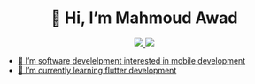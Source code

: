 <h1 align="center"> 👋 Hi, I’m Mahmoud Awad </h1>
<p align="center">
    <a href="https://www.linkedin.com/in/mahmoodawd" target="blank"><img src="https://img.shields.io/badge/linkedin-%230177B5?style=plastic&logo=linkedin&logoColor=white"/</a>
    <a href="mailto:mahmooodawd@gmail.com"><img src="https://img.shields.io/badge/gmail-%23FF0000?style=plastic&logo=gmail&logoColor=white"/</a>
  </p>
  
- 👀 I’m software develelpment interested in mobile development
- 🌱 I’m currently learning flutter development

<!---
mahmoud-1699/mahmoud-1699 is a ✨ special ✨ repository because its `README.md` (this file) appears on your GitHub profile.
You can click the Preview link to take a look at your changes.
--->
